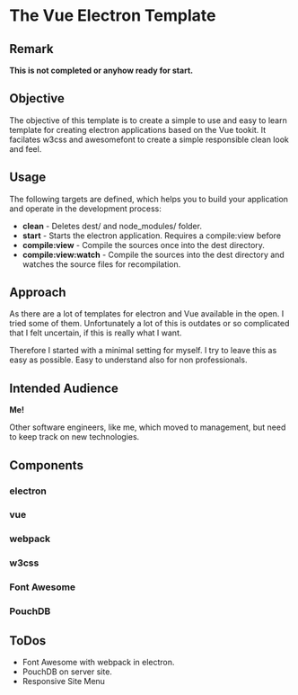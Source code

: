 # The Vue Electron Template

## Remark
**This is not completed or anyhow ready for start.**

## Objective
The objective of this template is to create a simple to use and easy to learn template for creating electron applications based on the Vue tookit. It facilates w3css and awesomefont to create a simple responsible clean look and feel.

## Usage
The following targets are defined, which helps you to build your application and operate in the development process:

- **clean** - Deletes dest/ and node_modules/ folder.
- **start** - Starts the electron application. Requires a compile:view before
- **compile:view** - Compile the sources once into the dest directory.
- **compile:view:watch** - Compile the sources into the dest directory and watches the source files for recompilation.

## Approach
As there are a lot of templates for electron and Vue available in the open. I tried some of them. Unfortunately a lot of this is outdates or so complicated that I felt uncertain, if this is really what I want.

Therefore I started with a minimal setting for myself. I try to leave this as easy as possible. Easy to understand also for non professionals.

## Intended Audience

**Me!**

Other software engineers, like me, which moved to management, but need to keep track on new technologies.

## Components
### electron ###
### vue ###
### webpack ###
### w3css ###
### Font Awesome ###
### PouchDB ###

## ToDos

- Font Awesome with webpack in electron.
- PouchDB on server site.
- Responsive Site Menu
